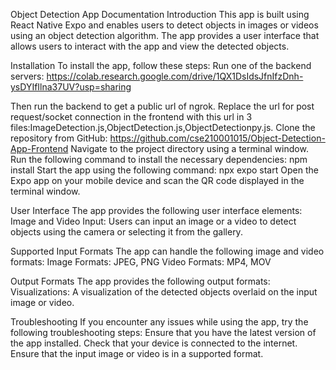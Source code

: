 Object Detection App Documentation
Introduction
This app is built using React Native Expo and enables users to detect objects in images or videos using an object detection algorithm. The app provides a user interface that allows users to interact with the app and view the detected objects.

Installation
To install the app, follow these steps:
Run one of the backend servers:
https://colab.research.google.com/drive/1QX1DsIdsJfnIfzDnh-ysDYIfIlna37UV?usp=sharing

Then run the backend to get a public url of ngrok.
Replace the url for post request/socket connection in the frontend with this url in 3 files:ImageDetection.js,ObjectDetection.js,ObjectDetectionpy.js.
Clone the repository from GitHub: https://github.com/cse210001015/Object-Detection-App-Frontend
Navigate to the project directory using a terminal window.
Run the following command to install the necessary dependencies:
npm install
Start the app using the following command:
npx expo start
Open the Expo app on your mobile device and scan the QR code displayed in the terminal window.

User Interface
The app provides the following user interface elements:
Image and Video Input: Users can input an image or a video to detect objects using the camera or selecting it from the gallery.

Supported Input Formats
The app can handle the following image and video formats:
Image Formats: JPEG, PNG
Video Formats: MP4, MOV

Output Formats
The app provides the following output formats:
Visualizations: A visualization of the detected objects overlaid on the input image or video.

Troubleshooting
If you encounter any issues while using the app, try the following troubleshooting steps:
Ensure that you have the latest version of the app installed.
Check that your device is connected to the internet.
Ensure that the input image or video is in a supported format.
